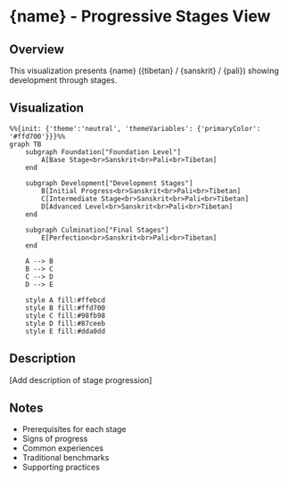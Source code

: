 # {name} - Progressive Stages View

## Overview
This visualization presents {name} ({tibetan} / {sanskrit} / {pali}) showing development through stages.

## Visualization
```mermaid
%%{init: {'theme':'neutral', 'themeVariables': {'primaryColor': '#ffd700'}}}%%
graph TB
    subgraph Foundation["Foundation Level"]
        A[Base Stage<br>Sanskrit<br>Pali<br>Tibetan]
    end

    subgraph Development["Development Stages"]
        B[Initial Progress<br>Sanskrit<br>Pali<br>Tibetan]
        C[Intermediate Stage<br>Sanskrit<br>Pali<br>Tibetan]
        D[Advanced Level<br>Sanskrit<br>Pali<br>Tibetan]
    end

    subgraph Culmination["Final Stages"]
        E[Perfection<br>Sanskrit<br>Pali<br>Tibetan]
    end

    A --> B
    B --> C
    C --> D
    D --> E

    style A fill:#ffebcd
    style B fill:#ffd700
    style C fill:#98fb98
    style D fill:#87ceeb
    style E fill:#dda0dd
```

## Description
[Add description of stage progression]

## Notes
- Prerequisites for each stage
- Signs of progress
- Common experiences
- Traditional benchmarks
- Supporting practices
